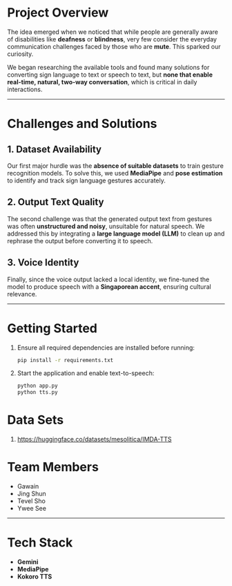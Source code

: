 # Project Overview

The idea emerged when we noticed that while people are generally aware of disabilities like **deafness** or **blindness**, very few consider the everyday communication challenges faced by those who are **mute**. This sparked our curiosity.

We began researching the available tools and found many solutions for converting sign language to text or speech to text, but **none that enable real-time, natural, two-way conversation**, which is critical in daily interactions.

---

# Challenges and Solutions

## 1. Dataset Availability

Our first major hurdle was the **absence of suitable datasets** to train gesture recognition models. To solve this, we used **MediaPipe** and **pose estimation** to identify and track sign language gestures accurately.

## 2. Output Text Quality

The second challenge was that the generated output text from gestures was often **unstructured and noisy**, unsuitable for natural speech. We addressed this by integrating a **large language model (LLM)** to clean up and rephrase the output before converting it to speech.

## 3. Voice Identity

Finally, since the voice output lacked a local identity, we fine-tuned the model to produce speech with a **Singaporean accent**, ensuring cultural relevance.

---

# Getting Started

1. Ensure all required dependencies are installed before running:

    ```bash
    pip install -r requirements.txt
    ```

2. Start the application and enable text-to-speech:

    ```bash
    python app.py
    python tts.py
    ```

# Data Sets

1. https://huggingface.co/datasets/mesolitica/IMDA-TTS

# Team Members

- Gawain
- Jing Shun
- Tevel Sho
- Ywee See

---

# Tech Stack

- **Gemini**
- **MediaPipe**
- **Kokoro TTS**